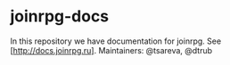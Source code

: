 # joinrpg-docs

In this repository we have documentation for joinrpg. See [http://docs.joinrpg.ru].
Maintainers: @tsareva, @dtrub

